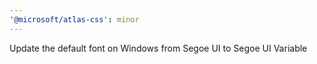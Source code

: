 ```yaml
---
'@microsoft/atlas-css': minor
---
```


Update the default font on Windows from Segoe UI to Segoe UI Variable

